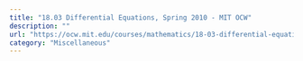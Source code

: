 ```yaml
---
title: "18.03 Differential Equations, Spring 2010 - MIT OCW"
description: ""
url: "https://ocw.mit.edu/courses/mathematics/18-03-differential-equations-spring-2010/"
category: "Miscellaneous"
---
```

